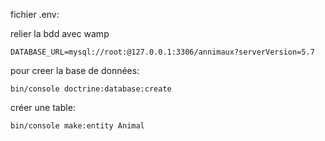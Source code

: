 

fichier .env:

relier la bdd avec wamp

```
DATABASE_URL=mysql://root:@127.0.0.1:3306/annimaux?serverVersion=5.7
```

pour creer la base de données:

```
bin/console doctrine:database:create
```



créer une table:

```
bin/console make:entity Animal
```

